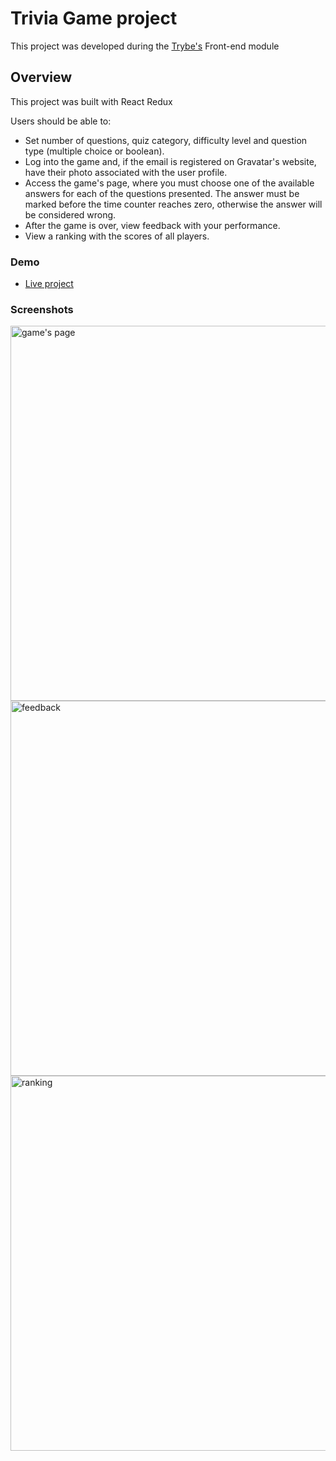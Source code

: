 # Trivia Game project

This project was developed during the [Trybe's](https://www.betrybe.com/) Front-end module

## Overview

This project was built with React Redux

Users should be able to:

- Set number of questions, quiz category, difficulty level and question type (multiple choice or boolean).
- Log into the game and, if the email is registered on Gravatar's website, have their photo associated with the user profile.
- Access the game's page, where you must choose one of the available answers for each of the questions presented. The answer must be marked before the time counter reaches zero, otherwise the answer will be considered wrong.
- After the game is over, view feedback with your performance.
- View a ranking with the scores of all players.

### Demo
- [Live project](https://viniciuslacerda-trivia-game.vercel.app/)

### Screenshots
<img src="rdm1.png" alt="game's page" width="600"/>
<img src="rdm2.png" alt="feedback" width="600"/>
<img src="rdm3.png" alt="ranking" width="600"/>
